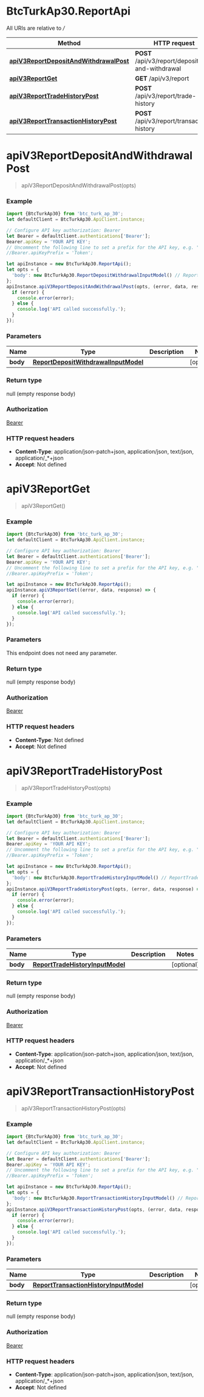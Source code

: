 # BtcTurkAp30.ReportApi

All URIs are relative to */*

Method | HTTP request | Description
------------- | ------------- | -------------
[**apiV3ReportDepositAndWithdrawalPost**](ReportApi.md#apiV3ReportDepositAndWithdrawalPost) | **POST** /api/v3/report/deposit-and-withdrawal | 
[**apiV3ReportGet**](ReportApi.md#apiV3ReportGet) | **GET** /api/v3/report | 
[**apiV3ReportTradeHistoryPost**](ReportApi.md#apiV3ReportTradeHistoryPost) | **POST** /api/v3/report/trade-history | 
[**apiV3ReportTransactionHistoryPost**](ReportApi.md#apiV3ReportTransactionHistoryPost) | **POST** /api/v3/report/transaction-history | 

<a name="apiV3ReportDepositAndWithdrawalPost"></a>
# **apiV3ReportDepositAndWithdrawalPost**
> apiV3ReportDepositAndWithdrawalPost(opts)



### Example
```javascript
import {BtcTurkAp30} from 'btc_turk_ap_30';
let defaultClient = BtcTurkAp30.ApiClient.instance;

// Configure API key authorization: Bearer
let Bearer = defaultClient.authentications['Bearer'];
Bearer.apiKey = 'YOUR API KEY';
// Uncomment the following line to set a prefix for the API key, e.g. "Token" (defaults to null)
//Bearer.apiKeyPrefix = 'Token';

let apiInstance = new BtcTurkAp30.ReportApi();
let opts = { 
  'body': new BtcTurkAp30.ReportDepositWithdrawalInputModel() // ReportDepositWithdrawalInputModel | 
};
apiInstance.apiV3ReportDepositAndWithdrawalPost(opts, (error, data, response) => {
  if (error) {
    console.error(error);
  } else {
    console.log('API called successfully.');
  }
});
```

### Parameters

Name | Type | Description  | Notes
------------- | ------------- | ------------- | -------------
 **body** | [**ReportDepositWithdrawalInputModel**](ReportDepositWithdrawalInputModel.md)|  | [optional] 

### Return type

null (empty response body)

### Authorization

[Bearer](../README.md#Bearer)

### HTTP request headers

 - **Content-Type**: application/json-patch+json, application/json, text/json, application/_*+json
 - **Accept**: Not defined

<a name="apiV3ReportGet"></a>
# **apiV3ReportGet**
> apiV3ReportGet()



### Example
```javascript
import {BtcTurkAp30} from 'btc_turk_ap_30';
let defaultClient = BtcTurkAp30.ApiClient.instance;

// Configure API key authorization: Bearer
let Bearer = defaultClient.authentications['Bearer'];
Bearer.apiKey = 'YOUR API KEY';
// Uncomment the following line to set a prefix for the API key, e.g. "Token" (defaults to null)
//Bearer.apiKeyPrefix = 'Token';

let apiInstance = new BtcTurkAp30.ReportApi();
apiInstance.apiV3ReportGet((error, data, response) => {
  if (error) {
    console.error(error);
  } else {
    console.log('API called successfully.');
  }
});
```

### Parameters
This endpoint does not need any parameter.

### Return type

null (empty response body)

### Authorization

[Bearer](../README.md#Bearer)

### HTTP request headers

 - **Content-Type**: Not defined
 - **Accept**: Not defined

<a name="apiV3ReportTradeHistoryPost"></a>
# **apiV3ReportTradeHistoryPost**
> apiV3ReportTradeHistoryPost(opts)



### Example
```javascript
import {BtcTurkAp30} from 'btc_turk_ap_30';
let defaultClient = BtcTurkAp30.ApiClient.instance;

// Configure API key authorization: Bearer
let Bearer = defaultClient.authentications['Bearer'];
Bearer.apiKey = 'YOUR API KEY';
// Uncomment the following line to set a prefix for the API key, e.g. "Token" (defaults to null)
//Bearer.apiKeyPrefix = 'Token';

let apiInstance = new BtcTurkAp30.ReportApi();
let opts = { 
  'body': new BtcTurkAp30.ReportTradeHistoryInputModel() // ReportTradeHistoryInputModel | 
};
apiInstance.apiV3ReportTradeHistoryPost(opts, (error, data, response) => {
  if (error) {
    console.error(error);
  } else {
    console.log('API called successfully.');
  }
});
```

### Parameters

Name | Type | Description  | Notes
------------- | ------------- | ------------- | -------------
 **body** | [**ReportTradeHistoryInputModel**](ReportTradeHistoryInputModel.md)|  | [optional] 

### Return type

null (empty response body)

### Authorization

[Bearer](../README.md#Bearer)

### HTTP request headers

 - **Content-Type**: application/json-patch+json, application/json, text/json, application/_*+json
 - **Accept**: Not defined

<a name="apiV3ReportTransactionHistoryPost"></a>
# **apiV3ReportTransactionHistoryPost**
> apiV3ReportTransactionHistoryPost(opts)



### Example
```javascript
import {BtcTurkAp30} from 'btc_turk_ap_30';
let defaultClient = BtcTurkAp30.ApiClient.instance;

// Configure API key authorization: Bearer
let Bearer = defaultClient.authentications['Bearer'];
Bearer.apiKey = 'YOUR API KEY';
// Uncomment the following line to set a prefix for the API key, e.g. "Token" (defaults to null)
//Bearer.apiKeyPrefix = 'Token';

let apiInstance = new BtcTurkAp30.ReportApi();
let opts = { 
  'body': new BtcTurkAp30.ReportTransactionHistoryInputModel() // ReportTransactionHistoryInputModel | 
};
apiInstance.apiV3ReportTransactionHistoryPost(opts, (error, data, response) => {
  if (error) {
    console.error(error);
  } else {
    console.log('API called successfully.');
  }
});
```

### Parameters

Name | Type | Description  | Notes
------------- | ------------- | ------------- | -------------
 **body** | [**ReportTransactionHistoryInputModel**](ReportTransactionHistoryInputModel.md)|  | [optional] 

### Return type

null (empty response body)

### Authorization

[Bearer](../README.md#Bearer)

### HTTP request headers

 - **Content-Type**: application/json-patch+json, application/json, text/json, application/_*+json
 - **Accept**: Not defined

